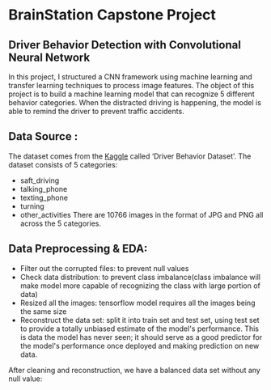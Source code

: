 # BrainStation Capstone Project
## Driver Behavior Detection with Convolutional Neural Network
In this project, I structured a CNN framework using machine learning and transfer learning techniques to process image features. 
The object of this project is to build a machine learning model that can recognize 5 different behavior categories. 
When the distracted driving is happening, the model is able to remind the driver to prevent traffic accidents.

## Data Source :
The dataset comes from the [Kaggle](https://www.kaggle.com/robinreni/revitsone-5class) called ‘Driver Behavior Dataset’.
The dataset consists of 5 categories:
  - saft_driving
  - talking_phone
  - texting_phone
  - turning
  - other_activities
There are 10766 images in the format of JPG and PNG all across the 5 categories.

## Data Preprocessing & EDA:
  - Filter out the corrupted files: to prevent null values
  - Check data distribution: to prevent class imbalance(class imbalance will make model more capable of recognizing the class with large portion of data)
  - Resized all the images: tensorflow model requires all the images being the same size
  - Reconstruct the data set: split it into train set and test set, using test set to provide a totally unbiased estimate of the model's performance. This is data the model has never seen; it should serve as a good predictor for the model's performance once deployed and making prediction on new data.

After cleaning and reconstruction, we have a balanced data set without any null value:
